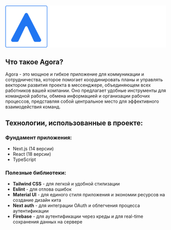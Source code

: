 ![AgoraRepositoryImage.png](public%2Fstatic%2FAgoraRepositoryImage.png)

## Что такое Agora?

Agora - это мощное и гибкое приложение для коммуникации и сотрудничества, которое помогает координировать планы и управлять вектором развития проекта в мессенджере, объединяющем всех работников вашей компании. Оно предлагает удобные инструменты для командной работы, обмена информацией и организации рабочих процессов, представляя собой центральное место для эффективного взаимодействия команд.

## Технологии, использованные в проекте:

### Фундамент приложения:

- Next.js (14 версии)
- React (18 версии)
- TypeScript

### Полезные библиотеки:

- **Tailwind CSS** - для легкой и удобной стилизации
- **Eslint** - для отлова ошибок
- **Material UI** - для единого стиля приложения и экономии ресурсов на создание дизайн кита
- **Next auth** - для интеграции OAuth и облегчения процесса аутентификации
- **Firebase** - для аутентификации через креды и для real-time сохранения данных на сервере